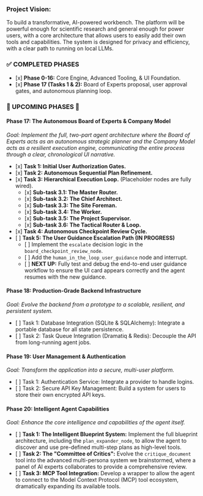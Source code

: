 ### Project Vision:

To build a transformative, AI-powered workbench. The platform will be powerful enough for scientific research and general enough for power users, with a core architecture that allows users to easily add their own tools and capabilities. The system is designed for privacy and efficiency, with a clear path to running on local LLMs.

### ✅ COMPLETED PHASES

-   \[x] **Phase 0-16:** Core Engine, Advanced Tooling, & UI Foundation.
-   \[x] **Phase 17 (Tasks 1 & 2):** Board of Experts proposal, user approval gates, and autonomous planning loop.

### 🚀 UPCOMING PHASES 🚀

#### Phase 17: The Autonomous Board of Experts & Company Model

_Goal: Implement the full, two-part agent architecture where the Board of Experts acts as an autonomous strategic planner and the Company Model acts as a resilient execution engine, communicating the entire process through a clear, chronological UI narrative._

-   \[x] **Task 1: Initial User Authorization Gates.**
-   \[x] **Task 2: Autonomous Sequential Plan Refinement.**
-   \[x] **Task 3: Hierarchical Execution Loop.** (Placeholder nodes are fully wired).
    -   \[x] **Sub-task 3.1: The Master Router.**
    -   \[x] **Sub-task 3.2: The Chief Architect.**
    -   \[x] **Sub-task 3.3: The Site Foreman.**
    -   \[x] **Sub-task 3.4: The Worker.**
    -   \[x] **Sub-task 3.5: The Project Supervisor.**
    -   \[x] **Sub-task 3.6: The Tactical Router & Loop.**
-   \[x] **Task 4: Autonomous Checkpoint Review Cycle.**
-   \[ \] **Task 5: The User Guidance Escalation Path (IN PROGRESS)**
    - \[ \] Implement the `escalate` decision logic in the `board_checkpoint_review_node`.
    - \[ \] Add the `human_in_the_loop_user_guidance` node and interrupt.
    - \[ \] **NEXT UP:** Fully test and debug the end-to-end user guidance workflow to ensure the UI card appears correctly and the agent resumes with the new guidance.

#### Phase 18: Production-Grade Backend Infrastructure

_Goal: Evolve the backend from a prototype to a scalable, resilient, and persistent system._

-   \[ \] Task 1: Database Integration (SQLite & SQLAlchemy): Integrate a portable database for all state persistence.
-   \[ \] Task 2: Task Queue Integration (Dramatiq & Redis): Decouple the API from long-running agent jobs.

#### Phase 19: User Management & Authentication

_Goal: Transform the application into a secure, multi-user platform._

-   \[ \] Task 1: Authentication Service: Integrate a provider to handle logins.
-   \[ \] Task 2: Secure API Key Management: Build a system for users to store their own encrypted API keys.

#### Phase 20: Intelligent Agent Capabilities

_Goal: Enhance the core intelligence and capabilities of the agent itself._

-   \[ \] **Task 1: The Intelligent Blueprint System:** Implement the full blueprint architecture, including the `plan_expander_node`, to allow the agent to discover and use pre-defined multi-step plans as high-level tools.
-   \[ \] **Task 2: The "Committee of Critics":** Evolve the `critique_document` tool into the advanced multi-persona system we brainstormed, where a panel of AI experts collaborates to provide a comprehensive review.
-   \[ \] **Task 3: MCP Tool Integration:** Develop a wrapper to allow the agent to connect to the Model Context Protocol (MCP) tool ecosystem, dramatically expanding its available tools.
